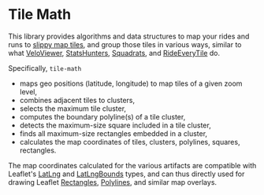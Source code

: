 # Tile Math


This library provides algorithms and data structures to map your rides and runs to [slippy map tiles](https://wiki.openstreetmap.org/wiki/Slippy_map_tilenames),
and group those tiles in various ways, similar to what
[VeloViewer](https://veloviewer.com/explorer), [StatsHunters](https://www.statshunters.com),
[Squadrats](https://squadrats.com/activities), and [RideEveryTile](https://rideeverytile.com) do. 

Specifically, `tile-math`
* maps geo positions (latitude, longitude) to map tiles of a given zoom level,
* combines adjacent tiles to clusters,
* selects the maximum tile cluster,
* computes the boundary polyline(s) of a tile cluster,
* detects the maximum-size square included in a tile cluster,
* finds all maximum-size rectangles embedded in a cluster,
* calculates the map coordinates of tiles, clusters, polylines, squares, rectangles.  

The map coordinates calculated for the various artifacts are compatible with Leaflet's
[LatLng](https://leafletjs.com/reference.html#latlng) and [LatLngBounds](https://leafletjs.com/reference.html#latlngbounds)
types, and can thus directly used for drawing Leaflet [Rectangles](https://leafletjs.com/reference.html#rectangle),
[Polylines](https://leafletjs.com/reference.html#polyline), and similar map overlays.
